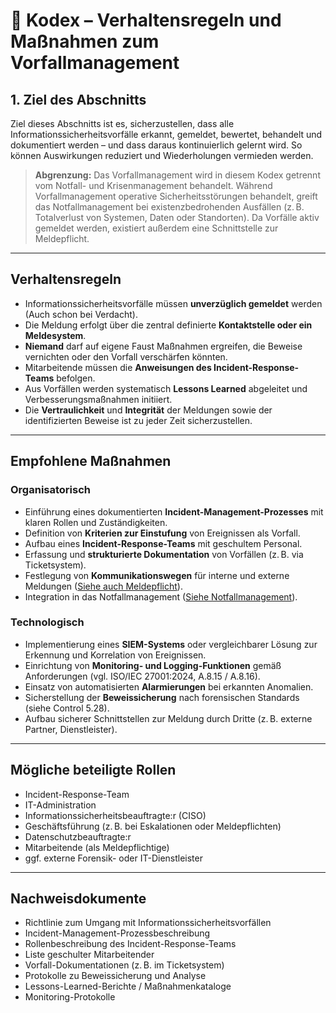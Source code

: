 # 📘 Kodex – Verhaltensregeln und Maßnahmen zum Vorfallmanagement

## 1. Ziel des Abschnitts

Ziel dieses Abschnitts ist es, sicherzustellen, dass alle Informationssicherheitsvorfälle erkannt, gemeldet, bewertet, behandelt und dokumentiert werden – und dass daraus kontinuierlich gelernt wird. So können Auswirkungen reduziert und Wiederholungen vermieden werden.

> **Abgrenzung:** Das Vorfallmanagement wird in diesem Kodex getrennt vom Notfall- und Krisenmanagement behandelt. Während Vorfallmanagement operative Sicherheitsstörungen behandelt, greift das Notfallmanagement bei existenzbedrohenden Ausfällen (z. B. Totalverlust von Systemen, Daten oder Standorten). Da Vorfälle aktiv gemeldet werden, existiert außerdem eine Schnittstelle zur Meldepflicht.

---

## Verhaltensregeln

- Informationssicherheitsvorfälle müssen **unverzüglich gemeldet** werden (Auch schon bei Verdacht).
- Die Meldung erfolgt über die zentral definierte **Kontaktstelle oder ein Meldesystem**.
- **Niemand** darf auf eigene Faust Maßnahmen ergreifen, die Beweise vernichten oder den Vorfall verschärfen könnten.
- Mitarbeitende müssen die **Anweisungen des Incident-Response-Teams** befolgen.
- Aus Vorfällen werden systematisch **Lessons Learned** abgeleitet und Verbesserungsmaßnahmen initiiert.
- Die **Vertraulichkeit** und **Integrität** der Meldungen sowie der identifizierten Beweise ist zu jeder Zeit sicherzustellen.

---

## Empfohlene Maßnahmen

### Organisatorisch

- Einführung eines dokumentierten **Incident-Management-Prozesses** mit klaren Rollen und Zuständigkeiten.
- Definition von **Kriterien zur Einstufung** von Ereignissen als Vorfall.
- Aufbau eines **Incident-Response-Teams** mit geschultem Personal.
- Erfassung und **strukturierte Dokumentation** von Vorfällen (z. B. via Ticketsystem).
- Festlegung von **Kommunikationswegen** für interne und externe Meldungen ([Siehe auch Meldepflicht](https://github.com/ruppfabian1997/CoC-NIS-2/tree/main/TOMs/Notfall-%20und%20Krisenmanagement)).
- Integration in das Notfallmanagement ([Siehe Notfallmanagement](https://github.com/ruppfabian1997/CoC-NIS-2/tree/main/TOMs/Notfall-%20und%20Krisenmanagement)).

### Technologisch

- Implementierung eines **SIEM-Systems** oder vergleichbarer Lösung zur Erkennung und Korrelation von Ereignissen.
- Einrichtung von **Monitoring- und Logging-Funktionen** gemäß Anforderungen (vgl. ISO/IEC 27001:2024, A.8.15 / A.8.16).
- Einsatz von automatisierten **Alarmierungen** bei erkannten Anomalien.
- Sicherstellung der **Beweissicherung** nach forensischen Standards (siehe Control 5.28).
- Aufbau sicherer Schnittstellen zur Meldung durch Dritte (z. B. externe Partner, Dienstleister).

---

## Mögliche beteiligte Rollen

- Incident-Response-Team  
- IT-Administration  
- Informationssicherheitsbeauftragte:r (CISO)  
- Geschäftsführung (z. B. bei Eskalationen oder Meldepflichten)  
- Datenschutzbeauftragte:r   
- Mitarbeitende (als Meldepflichtige)  
- ggf. externe Forensik- oder IT-Dienstleister

---

## Nachweisdokumente

- Richtlinie zum Umgang mit Informationssicherheitsvorfällen  
- Incident-Management-Prozessbeschreibung  
- Rollenbeschreibung des Incident-Response-Teams  
- Liste geschulter Mitarbeitender  
- Vorfall-Dokumentationen (z. B. im Ticketsystem)  
- Protokolle zu Beweissicherung und Analyse  
- Lessons-Learned-Berichte / Maßnahmenkataloge  
- Monitoring-Protokolle  

